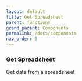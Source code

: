 ```yaml
---
layout: default
title: Get Spreadsheet
parent: functions
grand_parent: Components
permalink: /docs/components
nav_order: 5
---
```


### Get Spreadsheet

Get data from a spreadsheet